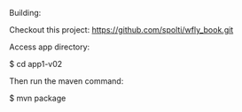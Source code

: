 Building:

Checkout this project: https://github.com/spolti/wfly_book.git

Access app directory:

$ cd app1-v02

Then run the maven command:

$ mvn package
